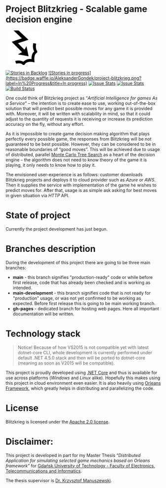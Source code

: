 Project Blitzkrieg - Scalable game decision engine
=======

 ![Blitzkrieg logo](https://raw.githubusercontent.com/AleksanderGondek/project-blitzkrieg/master/assets/images/logo/blitzkrieg-logo.png)

 [![Stories in Backlog](https://badge.waffle.io/AleksanderGondek/project-blitzkrieg.png?label=backlog&title=Backlog)](https://waffle.io/AleksanderGondek/project-blitzkrieg)
 [![Stories in progress](https://badge.waffle.io/AleksanderGondek/project-blitzkrieg.png?label=In%20Progress&title=In progress)](https://waffle.io/AleksanderGondek/project-blitzkrieg)
 [![Issue Stats](http://issuestats.com/github/AleksanderGondek/project-blitzkrieg/badge/pr)](http://issuestats.com/github/AleksanderGondek/project-blitzkrieg)
 [![Issue Stats](http://issuestats.com/github/AleksanderGondek/project-blitzkrieg/badge/issue)](http://issuestats.com/github/AleksanderGondek/project-blitzkrieg)
 [![Build Status](https://travis-ci.org/AleksanderGondek/project-blitzkrieg.svg?branch=master)](https://travis-ci.org/AleksanderGondek/project-blitzkrieg)

One could think of Blitzkrieg project as “_Artificial Intelligence for games As a Service_” – the intention is to create ease to use, working out-of-the-box solution that will predict best possible moves for any game it is provided with. Moreover, it will be written with scalability in mind, so that it could adjust to the quantity of requests it is receiving or increase its prediction accuracy on the fly, without any effort.

As it is impossible to create game decision making algorithm that plays perfectly every possible game, the responses from Blitzkrieg will be not guaranteed to be best possible. However, they can be considered to be in reasonable boundaries of “good moves”. This will be achieved due to usage of distributed, parallel [Monte Carlo Tree Search](http://jeffbradberry.com/posts/2015/09/intro-to-monte-carlo-tree-search/) as a heart of the decision engine – the algorithm does not need to know theory of the game it is playing, it only needs to know how to play it.

The envisioned user-experience is as follows: customer downloads Blitzkrieg projects and deploys it to cloud provider such as _Azure_ or _AWS_. Then it supplies the service with implementation of the game he wishes to predict moves for. After that, usage is as simple ask asking for best moves in given situation via _HTTP_ API.

State of project
=======
Currently the project development has just begun.

Branches description
=======
During the development of this project there are going to be three main branches:

* __main__ - this branch signifies "production-ready" code or while before first release, code that has already been checked and is working as intended.
* __main-development__ - this branch signifies code that is not ready for "production" usage, or was not yet confirmed to be working as expected. Before first release this is going to be main working branch.
* __gh-pages__ - dedicated branch for hosting web pages. Here all important documentation will be written.

Technology stack
=======


> Notice!
> Because of how VS2015 is not compatible yet with latest dotnet-core CLI, whole development is currently performed under default .NET 4.5.0 stack and then will be ported to dotnet-core (meaning as soon as V2015 will be compatible).
>

This project is proudly developed using [.NET Core](https://dotnet.github.io/) and thus is available for use across platforms (_Windows_ and _Linux_ alike). Hopefully this makes using this project in cloud environment even easier. It is also heavily using [Orleans Framework](http://dotnet.github.io/orleans/), which greatly helps in distributing and parallelizing the code.

License
=======
Blitzkrieg is licensed under the [Apache 2.0 license](https://github.com/AleksanderGondek/project-blitzkrieg/blob/master/LICENSE).

Disclaimer:
=======
This project is developed in part for my Master Thesis “_Distributed Application for simulating selected game mechanics based on Orleans framework_” for [Gdańsk University of Technology - Faculty of Electronics, Telecommunications and Informatics](http://www.pg.gda.pl/en/index.php/faculties/weti).

The thesis supervisor is [Dr. Krzysztof Manuszewski](http://pg.edu.pl/e105b88b3e_krzysztof.manuszewski).
